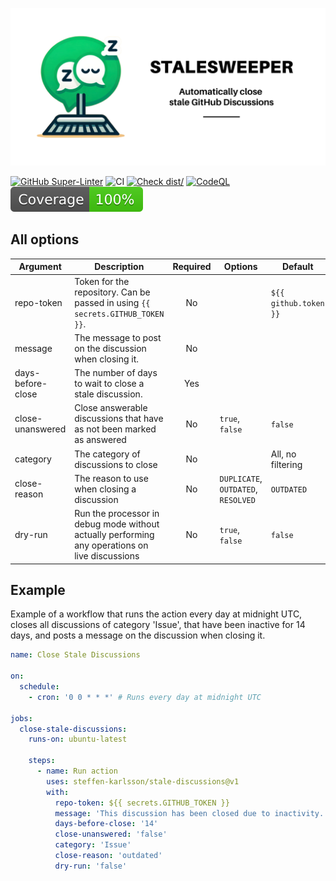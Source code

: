 [![Stale Discussions](./logo/banner.png)](https://github.com/steffen-karlsson/stale-discussions/)

[![GitHub Super-Linter](https://github.com/actions/typescript-action/actions/workflows/linter.yml/badge.svg)](https://github.com/super-linter/super-linter)
![CI](https://github.com/actions/typescript-action/actions/workflows/ci.yml/badge.svg)
[![Check dist/](https://github.com/actions/typescript-action/actions/workflows/check-dist.yml/badge.svg)](https://github.com/actions/typescript-action/actions/workflows/check-dist.yml)
[![CodeQL](https://github.com/actions/typescript-action/actions/workflows/codeql-analysis.yml/badge.svg)](https://github.com/actions/typescript-action/actions/workflows/codeql-analysis.yml)
[![Coverage](./badges/coverage.svg)](./badges/coverage.svg)

## All options
| **Argument**      | **Description**                                                                                | **Required** | **Options**                         | **Default**           |
|-------------------|------------------------------------------------------------------------------------------------|:------------:|-------------------------------------|-----------------------|
| repo-token        | Token for the repository. Can be passed in using `{{ secrets.GITHUB_TOKEN }}`.                 |      No      |                                     | `${{ github.token }}` |
| message           | The message to post on the discussion when closing it.                                         |      No      |                                     |                       |
| days-before-close | The number of days to wait to close a stale discussion.                                        |      Yes     |                                     |                       |
| close-unanswered  | Close answerable discussions that have as not been marked as answered                          |      No      | `true`, `false`                     | `false`               |
| category          | The category of discussions to close                                                           |      No      |                                     | All, no filtering     |
| close-reason      | The reason to use when closing a discussion                                                    |      No      | `DUPLICATE`, `OUTDATED`, `RESOLVED` | `OUTDATED`            |
| dry-run           | Run the processor in debug mode without actually performing any operations on live discussions |      No      | `true`, `false`                     | `false`               |

## Example
Example of a workflow that runs the action every day at midnight UTC, closes all discussions of category 'Issue', that have been inactive for 14 days, and posts a message on the discussion when closing it.
```yaml
name: Close Stale Discussions

on:
  schedule:
    - cron: '0 0 * * *' # Runs every day at midnight UTC

jobs:
  close-stale-discussions:
    runs-on: ubuntu-latest

    steps:
      - name: Run action
        uses: steffen-karlsson/stale-discussions@v1
        with:
          repo-token: ${{ secrets.GITHUB_TOKEN }}
          message: 'This discussion has been closed due to inactivity.'
          days-before-close: '14'
          close-unanswered: 'false'
          category: 'Issue'
          close-reason: 'outdated'
          dry-run: 'false'
```